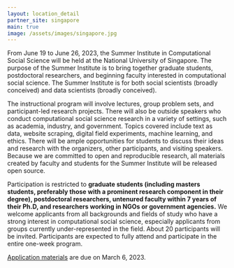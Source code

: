 ```yaml
---
layout: location_detail
partner_site: singapore
main: true
image: /assets/images/singapore.jpg
---
```


From June 19 to June 26, 2023, the Summer Institute in Computational Social Science will be held at the National University of Singapore. The purpose of the Summer Institute is to bring together graduate students, postdoctoral researchers, and beginning faculty interested in computational social science. The Summer Institute is for both social scientists (broadly conceived) and data scientists (broadly conceived).

The instructional program will involve lectures, group problem sets, and participant-led research projects. There will also be outside speakers who conduct computational social science research in a variety of settings, such as academia, industry, and government. Topics covered include text as data, website scraping, digital field experiments, machine learning, and ethics. There will be ample opportunities for students to discuss their ideas and research with the organizers, other participants, and visiting speakers. Because we are committed to open and reproducible research, all materials created by faculty and students for the Summer Institute will be released open source.

Participation is restricted to **graduate students (including masters students, preferably those with a prominent research component in their degree), postdoctoral researchers, untenured faculty within 7 years of their Ph.D, and researchers working in NGOs or government agencies.** We welcome applicants from all backgrounds and fields of study who have a strong interest in computational social science, especially applicants from groups currently under-represented in the field. About 20 participants will be invited. Participants are expected to fully attend and participate in the entire one-week program.

[Application materials](./apply) are due on March 6, 2023.
